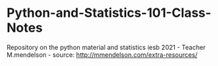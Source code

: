 # Python-and-Statistics-101-Class-Notes
Repository on the python material and statistics iesb 2021 - Teacher M.mendelson - source: http://mmendelson.com/extra-resources/

